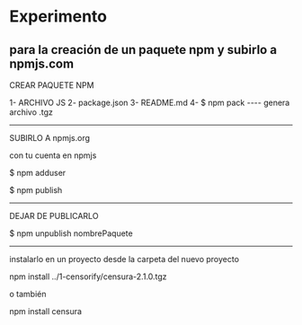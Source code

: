 
# Experimento 

## para la creación de un paquete npm y subirlo a npmjs.com




CREAR PAQUETE NPM


1-  ARCHIVO JS
2- package.json
3- README.md
4- $ npm pack    ---- genera archivo .tgz


-------------------------

SUBIRLO A npmjs.org

con tu cuenta en npmjs

$   npm adduser

$   npm publish


_________________________________

DEJAR DE PUBLICARLO

$  npm unpublish   nombrePaquete


_______________________________




instalarlo en un proyecto
desde la carpeta del nuevo proyecto


npm install ../1-censorify/censura-2.1.0.tgz

o también

npm install censura